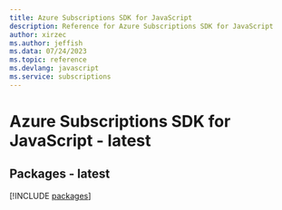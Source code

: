 ```yaml
---
title: Azure Subscriptions SDK for JavaScript
description: Reference for Azure Subscriptions SDK for JavaScript
author: xirzec
ms.author: jeffish
ms.data: 07/24/2023
ms.topic: reference
ms.devlang: javascript
ms.service: subscriptions
---
```

# Azure Subscriptions SDK for JavaScript - latest
## Packages - latest
[!INCLUDE [packages](subscriptions-index.md)]